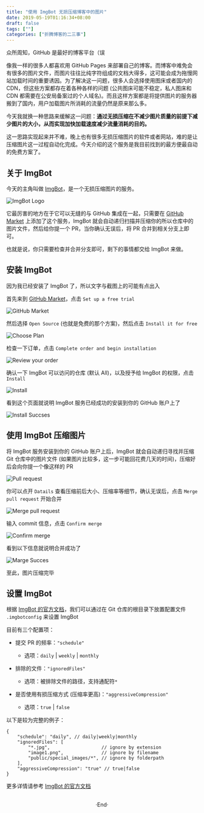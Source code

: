 ```yaml
---
title: "使用 ImgBot 无损压缩博客中的图片"
date: 2019-05-19T01:16:34+08:00
draft: false
tags: [""]
categories: ["折腾博客的二三事"]
---
```

<!-- 
<img alt="" src="https://mogeko.github.io/blog-images/r/066/" >
<span class="spoiler" ></span>
&emsp;&emsp;
 -->

众所周知，GitHub 是最好的博客平台（误

像我一样的很多人都喜欢用 GitHub Pages 来部署自己的博客。而博客中难免会有很多的图片文件，而图片往往比纯字符组成的文档大得多，这可能会成为拖慢网站加载时间的重要诱因。为了解决这一问题，很多人会选择使用图床或者国内的 CDN，但这些方案都存在着各种各样的问题 (公共图床可能不稳定，私人图床和 CDN 都需要在公安局备案过的个人域名)。而且这样方案都是将提供图片的服务器搬到了国内，用户加载图片所消耗的流量仍然是原来那么多。

今天我就换一种思路来缓解这一问题：**通过无损压缩在不减少图片质量的前提下减少图片的大小，从而实现加快加载速度减少流量消耗的目的。**

这一思路实现起来并不难，晚上也有很多无损压缩图片的软件或者网站，难的是让压缩图片这一过程自动化完成。今天介绍的这个服务是我目前找到的最方便最自动的免费方案了。

## 关于 ImgBot

今天的主角叫做 [ImgBot](https://imgbot.net)，是一个无损压缩图片的服务。

<img alt="ImgBot Logo" src="https://mogeko.github.io/blog-images/r/066/imgbot_logo.png" >

它最厉害的地方在于它可以无缝的与 GitHub 集成在一起，只需要在 [GitHub Market](https://github.com/marketplace/imgbot) 上添加了这个服务，ImgBot 就会自动递归扫描并压缩你的所以仓库中的图片文件，然后给你提一个 PR，当你确认无误后，将 PR 合并到相关分支上即可。

也就是说，你只需要检查并合并分支即可，剩下的事情都交给 ImgBot 来做。

## 安装 ImgBot

因为我已经安装了 ImgBot 了，所以文字与截图上的可能有点出入 

首先来到 [GitHub Market](https://github.com/marketplace/imgbot)，点击 `Set up a free trial`

<img alt="GitHub Market" src="https://mogeko.github.io/blog-images/r/066/github_market.png" >

然后选择 `Open Source` (也就是免费的那个方案)，然后点击 `Install it for free`

<img alt="Choose Plan" src="https://mogeko.github.io/blog-images/r/066/choose_plan.png" >

检查一下订单，点击 `Complete order and begin installation`

<img alt="Review your order" src="https://mogeko.github.io/blog-images/r/066/review_order.png" >

确认一下 ImgBot 可以访问的仓库 (默认 All)，以及授予给 ImgBot 的权限，点击 `Install`

<img alt="Install" src="https://mogeko.github.io/blog-images/r/066/install.png" >

看到这个页面就说明 ImgBot 服务已经成功的安装到你的 GitHub 账户上了

<img alt="Install Succses" src="https://mogeko.github.io/blog-images/r/066/install_succese.png" >

## 使用 ImgBot 压缩图片

将 ImgBot 服务安装到你的 GitHub 账户上后，ImgBot 就会自动递归寻找并压缩 Git 仓库中的图片文件 (如果图片比较多，这一步可能回花费几天的时间)，压缩好后会向你提一个像这样的 PR

<img alt="Pull request" src="https://mogeko.github.io/blog-images/r/066/pr_exm.png" >

你可以点开 `Datails` 查看压缩前后大小、压缩率等细节，确认无误后，点击 `Merge pull request` 开始合并

<img alt="Merge pull request" src="https://mogeko.github.io/blog-images/r/066/merge_pull_request.png" >

输入 commit 信息，点击 `Confirm merge`

<img alt="Confirm merge" src="https://mogeko.github.io/blog-images/r/066/confirm_merge.png" >

看到以下信息就说明合并成功了

<img alt="Marge Succes" src="https://mogeko.github.io/blog-images/r/066/marge_succes.png" >

至此，图片压缩完毕

## 设置 ImgBot

根据 [ImgBot 的官方文档](https://imgbot.net/docs)，我们可以通过在 Git 仓库的根目录下放置配置文件 `.imgbotconfig` 来设置 ImgBot

目前有三个配置项：

- 提交 PR 的频率：`"schedule"`
  - 选项：`daily` | `weekly` | `monthly`
- 排除的文件：`"ignoredFiles"`
  - 选项：被排除文件的路径，支持通配符`*`

- 是否使用有损压缩方式 (压缩率更高)：`"aggressiveCompression"`
  - 选项：`true` | `false`

以下是较为完整的例子：

```.imgbotconfig
{
    "schedule": "daily", // daily|weekly|monthly
    "ignoredFiles": [
        "*.jpg",                   // ignore by extension
        "image1.png",              // ignore by filename
        "public/special_images/*", // ignore by folderpath
    ],
    "aggressiveCompression": "true" // true|false
}
```

更多详情请参考 [ImgBot 的官方文档](https://imgbot.net/docs)





<br>

<center>  ·End·  </center>